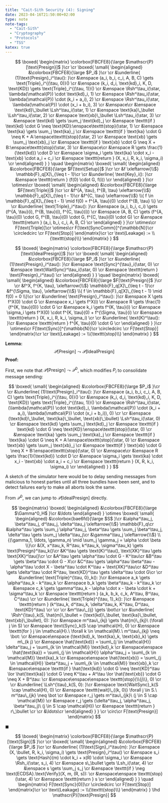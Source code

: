 ```yaml
---
title: "Cait-Sith Security (4): Signing"
date: 2023-04-16T21:50:00+02:00
type: note
note-tags:
  - "Cait-Sith"
  - "Cryptography"
  - "Protocols"
  - "TSS"
katex: true
---
```


$$
\boxed{
\begin{matrix}
\colorbox{FBCFE8}{\large
  $\mathscr{P}[\text{Presign}]$
}\cr
\cr
\boxed{
\small{
\begin{aligned}
&\colorbox{FBCFE8}{\large
  $P_i$
}\cr
\cr
&\underline{
  (1)\text{Presign}_i^\tau():
}\cr
  &\enspace
    (a_i, b_i, c_i, A, B, C) \gets \text{Triple}_i^{(\tau, 0)}()
  \cr
  &\enspace
    (k_i, d_i, \text{kd}_i, K, D, \text{KD}) \gets \text{Triple}_i^{(\tau, 1)}()
  \cr
  &\enspace
    \Rsh^\tau_i(\star, \lambda(\mathcal{P}) \cdot \text{kd}_i, 1)
  \cr
  &\enspace
    \Rsh^\tau_i(\star, \lambda(\mathcal{P}) \cdot (k_i + a_i), 2)
  \cr
  &\enspace
    \Rsh^\tau_i(\star, \lambda(\mathcal{P}) \cdot (x_i + b_i), 3)
  \cr
  &\enspace\cr
  &\enspace
    \text{kd}\_\bullet \Lsh^\tau_i(\star, 1)
  \cr
  &\enspace
    \text{ka}\_\bullet \Lsh^\tau_i(\star, 2)
  \cr
  &\enspace
    \text{xb}\_\bullet \Lsh^\tau_i(\star, 3)
  \cr
  &\enspace
    \text{kd} \gets \sum_j \text{kd}_j
  \cr
  &\enspace
    \texttt{if } \text{kd} \cdot G \neq \text{KD}:\enspace\texttt{stop}(\star, 1)
  \cr
  &\enspace
    \text{ka} \gets \sum_j \text{ka}_j
  \cr
  &\enspace
    \texttt{if } \text{ka} \cdot G \neq K + A:\enspace\texttt{stop}(\star, 2)
  \cr
  &\enspace
    \text{xb} \gets \sum_j \text{xb}_j
  \cr
  &\enspace
    \texttt{if } \text{xb} \cdot G \neq X + B:\enspace\texttt{stop}(\star, 3)
  \cr
  &\enspace\cr
  &\enspace
    R \gets \frac{1}{\text{kd}} \cdot D
  \cr
  &\enspace
    \sigma_i \gets \text{ka} \cdot x_i - \text{xb} \cdot a_i + c_i
  \cr
  &\enspace
    \texttt{return } (X, x_i, R, k_i, \sigma_i)
  \cr
\end{aligned}
}
}
\quad
\begin{matrix}
\boxed{
\small{
\begin{aligned}
&\colorbox{FBCFE8}{\large
  $F[\text{Setup}]$
}\cr
\cr
&f \xleftarrow{\\$} \mathbb{F}_q[X]\_{\leq t - 1}\cr
\cr
&\underline{
  \text{Key}_i():
}\cr
  &\enspace
    \texttt{return } (f(0) \cdot G, f(i))
  \cr
\end{aligned}
}
}\cr
\otimes\cr
\boxed{
\small{
\begin{aligned}
&\colorbox{FBCFE8}{\large
  $F[\text{Triple}]$
}\cr
\cr
&f^{A, \tau}, f^{B, \tau} \xleftarrow{\\$} \mathbb{F}_q[X]\_{\leq t - 1}\cr
&f^{C, \tau} \xleftarrow{\\$} \\{ f \in \mathbb{F}_q[X]\_{\leq t - 1} \mid f(0) = f^{A, \tau}(0) \cdot f^{B, \tau} \\}
\cr
\cr
&\underline{
  \text{Triple}_i^\tau():
}\cr
  &\enspace
    (a_i, b_i, c_i) \gets
    (f^{A, \tau}(i), f^{B, \tau}(i), f^{C, \tau}(i))
  \cr
  &\enspace
    (A, B, C) \gets (f^{A, \tau}(0) \cdot G, f^{B, \tau}(0) \cdot G, f^{C, \tau}(0) \cdot G)
  \cr
  &\enspace
    \texttt{return } (a_i, b_i, c_i, A, B, C)
  \cr
\end{aligned}
}
}\cr
\otimes\cr
F[\text{Triple}]\cr
\otimes\cr
F[\text{SyncComm}]^{\mathbb{N}}\cr
\circledcirc \cr
F[\text{Stop}]
\end{matrix}\cr
\cr
\text{Leakage} := \\{\texttt{stop}\\}
\end{matrix}
}
$$

$$
\boxed{
\begin{matrix}
\colorbox{FBCFE8}{\large
  $\mathscr{P}[\text{IdealPresign}]$
}\cr
\cr
\boxed{
\small{
\begin{aligned}
&\colorbox{FBCFE8}{\large
  $P_i$
}\cr
\cr
&\underline{
  (1)\text{Presign}_i^\tau():
}\cr
  &\enspace
    \text{Sync}^{\tau}_i(\star, 0)
  \cr
  &\enspace
    \text{WaitSync}^\tau_i(\star, 0)
  \cr
  &\enspace
    \texttt{return } \text{Presign}_i^\tau()
  \cr
\end{aligned}
}
}
\quad
\begin{matrix}
\boxed{
\small{
\begin{aligned}
&\colorbox{FBCFE8}{\large
  $F[\text{Presign}]$
}\cr
\cr
&f^X, f^{K, \tau}, \xleftarrow{\\$} \mathbb{F}_q[X]\_{\leq t - 1}\cr
&f^{\Sigma, \tau}, \xleftarrow{\\$} \\{ f \in \mathbb{F}_q[X]\_{\leq t - 1} \mid f(0) = 0 \\}\cr
\cr
&\underline{
  \text{Presign}_i^\tau():
}\cr
  &\enspace
    X \gets f^X(0) \cdot G
  \cr
  &\enspace
    x_i \gets f^X(i)
  \cr
  &\enspace
    R \gets \frac{1}{f^{K, \tau}(0)} \cdot G
  \cr
  &\enspace
    k_i \gets f^{K, \tau}(i)
  \cr
  &\enspace
    \sigma_i \gets f^X(0) \cdot f^{K, \tau}(0) + f^{\Sigma, \tau}(i)
  \cr
  &\enspace
    \texttt{return } (X, x_i, R, k_i, \sigma_i)
  \cr
\cr
&\underline{
  \text{K}^\tau():
}\cr
  &\enspace
    \texttt{return } f^{K, \tau}(0) \cdot G
  \cr
\end{aligned}
}
}\cr
\otimes\cr
F[\text{Sync}]^{\mathbb{N}}\cr
\circledcirc \cr
F[\text{Stop}]
\end{matrix}\cr
\cr
\text{Leakage} := \\{\texttt{stop}\\}
\end{matrix}
}
$$

**Lemma:**
$$
\mathscr{P}[\text{Presign}] \leadsto \mathscr{P}[\text{IdealPresign}]
$$
**Proof:**

First, we note that $\mathscr{P}[\text{Presign}] \leadsto \mathscr{P}^0$,
which modifies $P_i$ to consolidate message sending:

$$
\boxed{
\small{
\begin{aligned}
&\colorbox{FBCFE8}{\large
  $P_i$
}\cr
\cr
&\underline{
  (1)\text{Presign}_i^\tau():
}\cr
  &\enspace
    (a_i, b_i, c_i, A, B, C) \gets \text{Triple}_i^{(\tau, 0)}()
  \cr
  &\enspace
    (k_i, d_i, \text{kd}_i, K, D, \text{KD}) \gets \text{Triple}_i^{(\tau, 1)}()
  \cr
  &\enspace
    \Rsh^\tau_i(\star, (\lambda(\mathcal{P}) \cdot \text{kd}_i, \lambda(\mathcal{P}) \cdot (k_i + a_i), \lambda(\mathcal{P}) \cdot (x_i + b_i)), 0)
  \cr
  \cr
  &\enspace
    (\text{kd}\_\bullet, \text{ka}\_\bullet, \text{xb}\_\bullet) \Lsh^\tau_i(\star, 0)
  \cr
  &\enspace
    \text{kd} \gets \sum_j \text{kd}_j
  \cr
  &\enspace
    \texttt{if } \text{kd} \cdot G \neq \text{KD}:\enspace\texttt{stop}(\star, 0)
  \cr
  &\enspace
    \text{ka} \gets \sum_j \text{ka}_j
  \cr
  &\enspace
    \texttt{if } \text{ka} \cdot G \neq K + A:\enspace\texttt{stop}(\star, 0)
  \cr
  &\enspace
    \text{xb} \gets \sum_j \text{xb}_j
  \cr
  &\enspace
    \texttt{if } \text{xb} \cdot G \neq X + B:\enspace\texttt{stop}(\star, 0)
  \cr
  &\enspace\cr
  &\enspace
    R \gets \frac{1}{\text{kd}} \cdot D
  \cr
  &\enspace
    \sigma_i \gets \text{ka} \cdot x_i - \text{xb} \cdot a_i + c_i
  \cr
  &\enspace
    \texttt{return } (X, R, k_i, \sigma_i)
  \cr
\end{aligned}
}
}
$$

A sketch of the simulator here would be to delay sending messages
from malicious to honest parties until all three bundles have been sent,
and to detect failures early to make all aborts look the same.

From $\mathcal{P}^0$, we can jump to $\mathcal{P}[\text{IdealPresign}]$ directly.

$$
\begin{matrix}
\boxed{
\begin{aligned}
&\colorbox{FBCFE8}{\large
  $\Gamma^0_H$
}\cr
&\ldots
\end{aligned}
}
\otimes
\boxed{
\small{
\begin{aligned}
&\colorbox{bae6fd}{\large
  $S$
}\cr
&\alpha^\tau_j, \beta^\tau_j, d^\tau_j, \delta^\tau_j \xleftarrow{\\$} \mathbb{F}_q\cr
&\alpha^\tau \gets \sum_j \alpha^\tau_j, \beta^\tau \gets \sum_j \beta^\tau_j, \delta^\tau \gets \sum_j \delta^\tau_j\cr
&\gamma^\tau_j \xleftarrow{\\$} \\{(\gamma_1, \ldots, \gamma_n) \mid \sum_j \gamma_j = \alpha \cdot \beta \\}\cr
&(X, x^\tau_k, R^\tau, k^\tau_k, \sigma^\tau_k) \gets \text{Presign}^\tau_k()\cr
&K^\tau \gets \text{K}^\tau(), \text{XK}^\tau \gets \text{XK}^\tau()\cr
\cr
&A^\tau \gets \alpha^\tau \cdot G - K^\tau\cr
&B^\tau \gets \beta^\tau \cdot G - X\cr
&C^\tau \gets \alpha^\tau \beta^\tau - \alpha^\tau \cdot X - \beta^\tau \cdot K^\tau + \text{XK}^\tau\cr
&D^\tau \gets \delta^\tau \cdot R^\tau, \text{KD}^\tau \gets \delta^\tau \cdot G\cr
\cr
&\underline{
  \text{Triple}^{\tau, 0}_k():
}\cr
  &\enspace
    a_k \gets \alpha^\tau_k - k^\tau_k
  \cr
  &\enspace
    b_k \gets \beta^\tau_k - k^\tau_k
  \cr
  &\enspace
    c_k \gets \gamma^\tau_k - \alpha \cdot x - \beta \cdot k + \sigma^\tau_k
  \cr
  &\enspace
    \texttt{return } (a_k, b_k, c_k, A^\tau, B^\tau, C^\tau)
  \cr
\cr
&\underline{
  \text{Triple}^{\tau, 1}_k():
}\cr
  &\enspace
    \texttt{return } (k^\tau_k, d^\tau_k, \delta^\tau_k, K^\tau, D^\tau, \text{KD}^\tau)
  \cr
\cr
\cr
&m^\tau\_{ij} \gets \bot\cr
\cr
&\underline{
  \Rsh^{\tau}_k(S, \hat{m}\_\bullet = (\text{kd}\_\bullet, \text{ka}\_\bullet, \text{xb}\_\bullet), 0):
}\cr
  &\enspace
    m^\tau\_{kj} \gets \hat{m}\_{kj}\ (\forall j \in S)
  \cr
  &\enspace
    \text{Sync}_k(S \cap \mathcal{H}, 0)
  \cr
  &\enspace
    \texttt{for } j \in \mathcal{H}.\ \forall k \in \mathcal{M}.\ m^\tau\_{kj} \neq \bot:
  \cr
  &\enspace\enspace
    (\text{kd}_k, \text{ka}_k, \text{xb}_k) \gets m\_{k j}
  \cr
  &\enspace
    \hat{\text{kd}} = \sum\_{j \in \mathcal{H}} \delta^\tau_j + \sum\_{k \in \mathcal{M}} \text{kd}_k
  \cr
  &\enspace\enspace
    \hat{\text{ka}} = \sum\_{j \in \mathcal{H}} \alpha^\tau_j + \sum\_{k \in \mathcal{M}} \text{ka}_k
  \cr
  &\enspace\enspace
    \hat{\text{xb}} = \sum\_{j \in \mathcal{H}} \beta^\tau_j + \sum\_{k \in \mathcal{M}} \text{xb}_k
  \cr
  &\enspace\enspace
    \texttt{if } \hat{\text{kd}} \cdot G \neq \text{KD}^\tau \lor \hat{\text{ka}} \cdot G \neq K^\tau + A^\tau \lor \hat{\text{xb}} \cdot G \neq X + B^\tau:
  \cr
  &\enspace\enspace\enspace
    \texttt{stop}(\\{j\\}, 0)
  \cr
\cr
&\underline{
  \Lsh^{\tau}_k(S, 0):
}\cr
  &\enspace
    \text{WaitSync}_k(S \cap \mathcal{H}, 0)
  \cr
  &\enspace
    \texttt{wait}\_{(k, 0)} \forall j \in S.\ m^\tau\_{jk} \neq \bot
  \cr
  &\enspace
    r_j \gets m^\tau\_{jk}\ (j \in S \cap \mathcal{M})
  \cr
  &\enspace
    r_j \gets (\delta^\tau_j, \alpha^\tau_j, \beta^\tau_j)\ (j \in S \cap \mathcal{H})
  \cr
  &\enspace
    \texttt{return } r\_\bullet
  \cr
\cr
&\ldots\cr
\end{aligned}
}
}
\cr
\circ\cr
F[\text{Presign}]
\end{matrix}
$$

$\blacksquare$

$$
\boxed{
\begin{matrix}
\colorbox{FBCFE8}{\large
  $\mathscr{P}[\text{Sign}]$
}\cr
\cr
\boxed{
\small{
\begin{aligned}
&\colorbox{FBCFE8}{\large
  $P_i$
}\cr
\cr
&\underline{
  (1)\text{Sign}_i^\tau(m):
}\cr
  &\enspace
    (X, \bullet, R, k_i, \sigma_i) \gets \text{Presign}_i^\tau()
  \cr
  &\enspace
    s_i \gets \text{Hash}(m) \cdot k_i + x(R) \cdot \sigma_i
  \cr
  &\enspace
    \Rsh_i(\star, s_i, 4)
  \cr
  &\enspace
    s\_\bullet \gets \Lsh_i(\star, 4)
  \cr
  &\enspace
    s \gets \sum_j s_j
  \cr
  &\enspace
    \texttt{if } \neg \text{ECDSA}.\text{Verify}(X, m, (R, s)):
  \cr
  &\enspace\enspace
    \texttt{stop}(\star, 4)
  \cr
  &\enspace
    \texttt{return } s
  \cr
\end{aligned}
}
}
\quad
\begin{matrix}
F[\text{Sync}(0)]\cr
\circledcirc \cr
F[\text{Stop}]
\end{matrix}\cr
\cr
\text{Leakage} := \\{\texttt{stop}\\}
\end{matrix}
}
\lhd \mathscr{P}[\text{Presign}]
$$